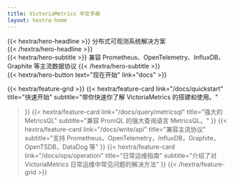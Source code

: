 ```yaml
---
title: VictoriaMetrics 中文手册
layout: hextra-home
---
```



<div class="hx-mt-6 hx-mb-6">
{{< hextra/hero-headline >}}
  分布式可观测系统解决方案&nbsp;<br class="sm:hx-block hx-hidden" />
{{< /hextra/hero-headline >}}
</div>

<div class="hx-mb-12">
{{< hextra/hero-subtitle >}}
	兼容 Prometheus、OpenTelemetry、InfluxDB、 Graphite 等主流数据协议
{{< /hextra/hero-subtitle >}}
</div>

<div class="hx-mb-6">
{{< hextra/hero-button text="现在开始" link="docs" >}}
</div>

<div class="hx-mt-6"></div>

{{< hextra/feature-grid >}}
  {{< hextra/feature-card
    link="/docs/quickstart"
    title="快速开始"
    subtitle="带你快速你了解 VictoriaMetrics 的搭建和使用。"
  >}}
  {{< hextra/feature-card
    link="/docs/query/metricsql"
    title="强大的 MetricsQL"
    subtitle="兼容 PromQL 的强大查询语言 MetricsQL。"
  >}}
  {{< hextra/feature-card
    link="/docs/write/api"
    title="兼容主流协议"
    subtitle="支持 Prometheus，OpenTelemetry，InfluxDB，Graphite，OpenTSDB，DataDog 等"
  >}}
  {{< hextra/feature-card
    link="/docs/ops/operation"
    title="日常运维指南"
    subtitle="介绍了对 VictoriaMetrics 日常运维中常见问题的解决方法"
  >}}
{{< /hextra/feature-grid >}}